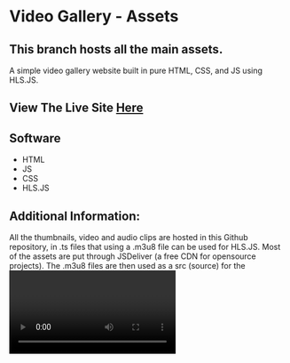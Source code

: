 # Video Gallery - Assets

## This branch hosts all the main assets.

A simple video gallery website built in pure HTML, CSS, and JS using HLS.JS.

## View The Live Site [Here](https://media.jjcdn.ga)

## Software

- HTML
- JS
- CSS
- HLS.JS

## Additional Information:

All the thumbnails, video and audio clips are hosted in this Github repository, in .ts files that using a .m3u8 file can be used for HLS.JS. Most of the assets are put through JSDeliver (a free CDN for opensource projects). The .m3u8 files are then used as a src (source) for the <video> and <audio> html tags. However, Github is not meant to be used as an object storage, so ideally, you would want to host the assets in an S3 Bucket or similar and use Cloudfront or Cloudflare as a CDN to deliver these assets to your website.

